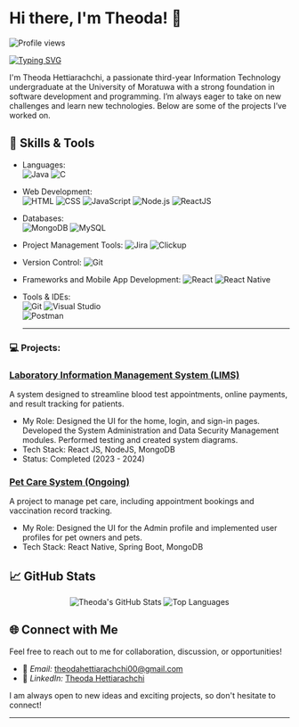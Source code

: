 # Hi there, I'm Theoda! 👋

<!-- Dynamic Profile Views Counter -->
<p align="left"> <img src="https://komarev.com/ghpvc/?username=TheodaVidyani&label=Profile%20views&color=0e75b6&style=flat" alt="Profile views" /> </p>

<!-- Typing Animation -->
[![Typing SVG](https://readme-typing-svg.herokuapp.com?color=%2336BCF7&lines=Welcome+to+my+GitHub+Profile!;I+am+a+Passionate+Web+Developer;A+Creative+Thinker+With+Good+Verbal+And+Written+Communication+Skills)](https://git.io/typing-svg)

<!-- Intro -->
I'm Theoda Hettiarachchi, a passionate third-year Information Technology undergraduate at the University of Moratuwa with a strong foundation in software development and programming. I’m always eager to take on new challenges and learn new technologies. Below are some of the projects I’ve worked on.

## 🚀 Skills & Tools
- Languages:  
  ![Java](https://img.shields.io/badge/Java-%23ED8B00.svg?style=for-the-badge&logo=java&logoColor=white)
  ![C](https://img.shields.io/badge/C-%2300599C.svg?style=for-the-badge&logo=c&logoColor=white)

- Web Development:  
![HTML](https://img.shields.io/badge/HTML-%23E34F26.svg?style=for-the-badge&logo=html5&logoColor=white)
![CSS](https://img.shields.io/badge/CSS-%231572B6.svg?style=for-the-badge&logo=css3&logoColor=white)
![JavaScript](https://img.shields.io/badge/JavaScript-%23F7DF1E.svg?style=for-the-badge&logo=javascript&logoColor=black)
![Node.js](https://img.shields.io/badge/Node.js-%23339933.svg?style=for-the-badge&logo=node.js&logoColor=white)
![ReactJS](https://img.shields.io/badge/React-%2320232a.svg?style=for-the-badge&logo=react&logoColor=%2361DAFB)

- Databases:  
![MongoDB](https://img.shields.io/badge/MongoDB-%2347A248.svg?style=for-the-badge&logo=mongodb&logoColor=white)
![MySQL](https://img.shields.io/badge/MySQL-%2300f.svg?style=for-the-badge&logo=mysql&logoColor=white)

- Project Management Tools:
![Jira](https://img.shields.io/badge/Jira-%230A0FFF.svg?style=for-the-badge&logo=jira&logoColor=white)
![Clickup](https://img.shields.io/badge/ClickUp-%237B68EE.svg?style=for-the-badge&logo=clickup&logoColor=white)

- Version Control:
![Git](https://img.shields.io/badge/Git-%23F05033.svg?style=for-the-badge&logo=git&logoColor=white)

- Frameworks and Mobile App Development:
![React](https://img.shields.io/badge/React-%2320232a.svg?style=for-the-badge&logo=react&logoColor=%2361DAFB)
![React Native](https://img.shields.io/badge/React_Native-%2320232a.svg?style=for-the-badge&logo=react&logoColor=%2361DAFB)


- Tools & IDEs:  
  ![Git](https://img.shields.io/badge/Git-%23F05033.svg?style=for-the-badge&logo=git&logoColor=white)
  ![Visual Studio](https://img.shields.io/badge/Visual_Studio-5C2D91.svg?style=for-the-badge&logo=visual-studio&logoColor=white)  
  ![Postman](https://img.shields.io/badge/Postman-FF6C37?style=for-the-badge&logo=postman&logoColor=white)

  ---


### 💻 Projects:
### [Laboratory Information Management System (LIMS)](#)
A system designed to streamline blood test appointments, online payments, and result tracking for patients.

- My Role:
    Designed the UI for the home, login, and sign-in pages. Developed the System Administration and Data Security Management modules. Performed testing and created system diagrams.
- Tech Stack: React JS, NodeJS, MongoDB
- Status: Completed (2023 - 2024)

### [Pet Care System (Ongoing)](#)
A project to manage pet care, including appointment bookings and vaccination record tracking.

  - My Role:
    Designed the UI for the Admin profile and implemented user profiles for pet owners and pets.
  - Tech Stack: React Native, Spring Boot, MongoDB

## 📈 GitHub Stats

<p align="center">
  <img src="https://github-readme-stats.vercel.app/api?username=TheodaVidyani&show_icons=true&theme=radical" alt="Theoda's GitHub Stats" />
  <img src="https://github-readme-stats.vercel.app/api/top-langs/?username=TheodaVidyani&layout=compact&theme=radical" alt="Top Languages" />
</p>

## 🌐 Connect with Me

Feel free to reach out to me for collaboration, discussion, or opportunities!

- 📧 *Email:* [theodahettiarachchi00@gmail.com](mailto:theodahettiarachchi00@gmail.com)
- 💼 *LinkedIn:* [Theoda Hettiarachchi](https://www.linkedin.com/in/theoda-hettiarachchi-8536b2266?utm_source=share&utm_campaign=share_via&utm_content=profile&utm_medium=android_app/)

I am always open to new ideas and exciting projects, so don't hesitate to connect!






---
